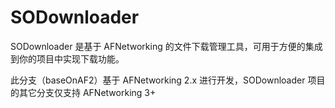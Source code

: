 # SODownloader

SODownloader 是基于 AFNetworking 的文件下载管理工具，可用于方便的集成到你的项目中实现下载功能。

此分支（baseOnAF2）基于 AFNetworking 2.x 进行开发，SODownloader 项目的其它分支仅支持 AFNetworking 3+